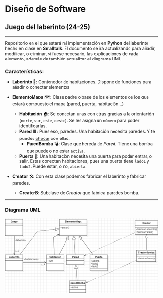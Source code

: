 # Diseño de Software

## Juego del laberinto (24-25)

---

Repositorio en el que estará mi implementación en **Python** del laberinto hecho en clase en **Smalltalk**.
El documento se irá actualizando para añadir, modificar, o eliminar, si fuese necesario, las explicaciones de cada elemento, además de también actualizar el diagrama UML.

### Características:

- **Laberinto** 🧩: Contenedor de habitaciones. Dispone de funciones para añadir o conectar elementos
- **ElementoMapa** 🗺️: Clase padre o base de los elementos de los que estará compuesto el mapa (pared, puerta, habitación...)
  - **Habitación** 🏠: Se conectan unas con otras gracias a la orientación (```norte```, ```sur```, ```este```, ```oeste```). Se les asigna un ```número``` para poder identificarlas.
  - **Pared** 🟫: Pues eso, paredes. Una habitación necesita paredes. Y te puedes [chocar](https://pbs.twimg.com/media/Ex4dJT1UcAIdwdU.jpg) con ellas.
    - **ParedBomba** 💣: Clase que hereda de *Pared*. Tiene una bomba que puede o no estar ```activa```.
  - **Puerta** 🚪: Una habitación necesita una puerta para poder entrar, o salir. Estas conectan habitaciones, pues una puerta tiene ```lado1``` y ```lado2```. Puede estar, o no, ```abierta```.

- **Creator** 🛠️: Con esta clase podemos fabricar el laberinto y fabricar paredes.
  - **CreatorB**: Subclase de *Creator* que fabrica paredes bomba.

---

### Diagrama UML

![Diagrama UML](https://github.com/danreqmun/laberinto25/blob/main/UML_laberinto.png?raw=true)
